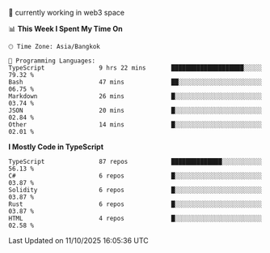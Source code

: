 🔭 currently working in web3 space

<!--START_SECTION:waka-->
📊 **This Week I Spent My Time On** 

```text
🕑︎ Time Zone: Asia/Bangkok

💬 Programming Languages: 
TypeScript               9 hrs 22 mins       ████████████████████░░░░░   79.32 % 
Bash                     47 mins             ██░░░░░░░░░░░░░░░░░░░░░░░   06.75 % 
Markdown                 26 mins             █░░░░░░░░░░░░░░░░░░░░░░░░   03.74 % 
JSON                     20 mins             █░░░░░░░░░░░░░░░░░░░░░░░░   02.84 % 
Other                    14 mins             █░░░░░░░░░░░░░░░░░░░░░░░░   02.01 % 
```

**I Mostly Code in TypeScript** 

```text
TypeScript               87 repos            ██████████████░░░░░░░░░░░   56.13 % 
C#                       6 repos             █░░░░░░░░░░░░░░░░░░░░░░░░   03.87 % 
Solidity                 6 repos             █░░░░░░░░░░░░░░░░░░░░░░░░   03.87 % 
Rust                     6 repos             █░░░░░░░░░░░░░░░░░░░░░░░░   03.87 % 
HTML                     4 repos             █░░░░░░░░░░░░░░░░░░░░░░░░   02.58 % 
```




 Last Updated on 11/10/2025 16:05:36 UTC
<!--END_SECTION:waka-->
